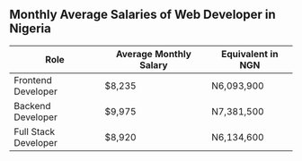 ## Monthly Average Salaries of Web Developer in Nigeria

| **Role** | **Average Monthly Salary** | **Equivalent in NGN** |
|---|---|---|
| Frontend Developer | $8,235 | N6,093,900 |
| Backend Developer | $9,975 | N7,381,500 |
| Full Stack Developer | $8,920 | N6,134,600 |
